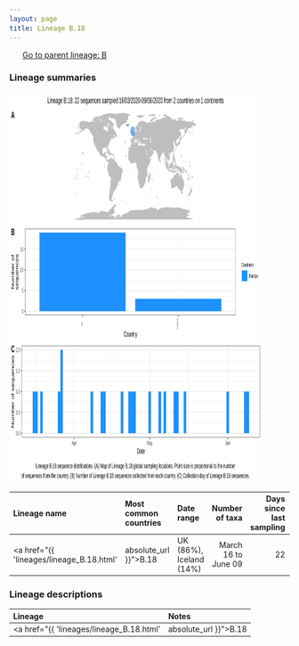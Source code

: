 ```yaml
---
layout: page
title: Lineage B.18
---
```




<p>
<ul class="actions small">
	 <a href="{{ 'lineages/lineage_B.1.1.1.html' | absolute_url }}" class="button special fit">Go to parent lineage: B</a>
</ul>
</p>
<h3> Lineage summaries</h3>

<img src="../assets/images/B.18.svg" alt="B.18 lineage summary figure" width="90%" height="700px" />


| Lineage name | Most common countries | Date range | Number of taxa |  Days since last sampling | Known Travel | Recall value |
|:-----|:-----|:-------|-------:|-------:|:---------|--------:|
| <a href="{{ 'lineages/lineage_B.18.html' | absolute_url }}">B.18</a> | UK (86%), Iceland (14%) | March 16 to June 09 | 22 | 74 | UK to Iceland (1) | 1.0 |

<h3>Lineage descriptions</h3>

| Lineage | Notes |
|:-----|:-----|
| <a href="{{ 'lineages/lineage_B.18.html' | absolute_url }}">B.18</a> | European lineage (Iceland and England)  |

